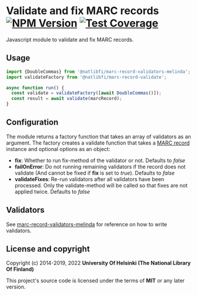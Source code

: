 # Validate and fix MARC records [![NPM Version](https://img.shields.io/npm/v/@natlibfi/marc-record-validate.svg)](https://npmjs.org/package/@natlibfi/marc-record-validate) [![Test Coverage](https://codeclimate.com/github/NatLibFi/marc-record-validate/badges/coverage.svg)](https://codeclimate.com/github/NatLibFi/marc-record-validate/coverage)

Javascript module to validate and fix MARC records.

## Usage
```js
import {DoubleCommas} from '@natlibfi/marc-record-validators-melinda';
import validateFactory from '@natlibfi/marc-record-validate';

async function run() {
  const validate = validateFactory([await DoubleCommas()]);
  const result = await validate(marcRecord);
}
```
## Configuration
The module returns a factory function that takes an array of validators as an argument. The factory creates a validate function that takes a [MARC record](https://www.npmjs.com/package/@natlibfi/marc-record) instance and optional options as an object:
- **fix**: Whether to run fix-method of the validator or not. Defaults to *false*
- **failOnError**: Do not running remaining validators if the record does not validate (And cannot be fixed if **fix** is set to *true*). Defaults to *false*
- **validateFixes**: Re-run validators after all validators have been processed. Only the validate-method will be called so that fixes are not applied twice. Defaults to *false*
## Validators
See [marc-record-validators-melinda](https://github.com/NatLibFi/marc-record-validators-melinda/wiki) for reference on how to write validators.
## License and copyright

Copyright (c) 2014-2019, 2022 **University Of Helsinki (The National Library Of Finland)**

This project's source code is licensed under the terms of **MIT** or any later version.
